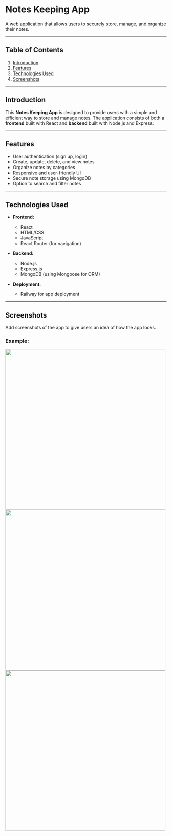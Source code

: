 # Notes Keeping App

A web application that allows users to securely store, manage, and organize their notes.

---

## Table of Contents

1. [Introduction](#introduction)
2. [Features](#features)
3. [Technologies Used](#technologies-used)
4. [Screenshots](#screenshots)

---

## Introduction

This **Notes Keeping App** is designed to provide users with a simple and efficient way to store and manage notes. The application consists of both a **frontend** built with React and **backend** built with Node.js and Express.

---

## Features

- User authentication (sign up, login)
- Create, update, delete, and view notes
- Organize notes by categories
- Responsive and user-friendly UI
- Secure note storage using MongoDB
- Option to search and filter notes

---

## Technologies Used

- **Frontend:**
  - React
  - HTML/CSS
  - JavaScript
  - React Router (for navigation)
  
- **Backend:**
  - Node.js
  - Express.js
  - MongoDB (using Mongoose for ORM)
  
- **Deployment:**
  - Railway for app deployment

---

## Screenshots

Add screenshots of the app to give users an idea of how the app looks.

### Example:



<img src="https://github.com/user-attachments/assets/b9b49292-05d7-4de8-b712-3087d7846864" width="500" />



<img src="https://github.com/user-attachments/assets/23a11e0c-f24d-4900-a5a1-8c03b159afee" width="500" />



<img src="https://github.com/user-attachments/assets/37c8712f-466a-4cab-b121-9789caf3e0f7" width="500" />


